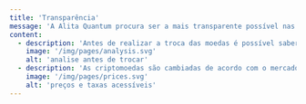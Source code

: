 ```yaml
---
title: 'Transparência'
message: 'A Alita Quantum procura ser a mais transparente possível nas trocas de suas criptomoedas.'
content:
  - description: 'Antes de realizar a troca das moedas é possível saber o quanto você vai receber, este valor não sofre alterações, exceto em casos de quando o depósito é diferente do analisado.'
    image: '/img/pages/analysis.svg'
    alt: 'analise antes de trocar'
  - description: 'As criptomoedas são cambiadas de acordo com o mercado global, procuramos os menores valores e taxas de troca antes de confirmar as transações.'
    image: '/img/pages/prices.svg'
    alt: 'preços e taxas acessíveis'
---
```

